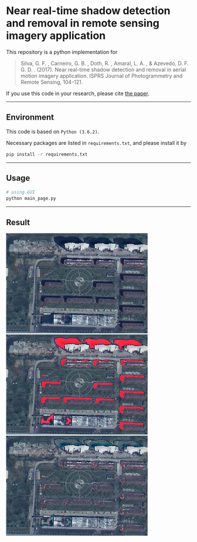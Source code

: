 # Near real-time shadow detection and removal in remote sensing imagery application

This repository is a python implementation for

> Silva, G. F. , Carneiro, G. B. , Doth, R. , Amaral, L. A. , & Azevedo, D. F. G. D. . (2017). Near real-time shadow detection and removal in aerial motion imagery application. ISPRS Journal of Photogrammetry and Remote Sensing, 104-121.

If you use this code in your research, please cite [the paper](https://www.sciencedirect.com/science/article/abs/pii/S0924271617302253).

---

## Environment

This code is based on `Python (3.6.2)`.

Necessary packages are listed in `requirements.txt`, and please install it by

```bash
pip install -r requirements.txt
```

---

## Usage

```bash
# using GUI 
python main_page.py
```

---

## Result
![source image](https://github.com/BIT-zhwang/remote-sensing-image-shadow-detection-and-removal/blob/master/results/src.jpg)
![mask detect result](https://github.com/BIT-zhwang/remote-sensing-image-shadow-detection-and-removal/blob/master/results/img_mask.jpg)
![mask removal result](https://github.com/BIT-zhwang/remote-sensing-image-shadow-detection-and-removal/blob/master/results/result.jpg)
